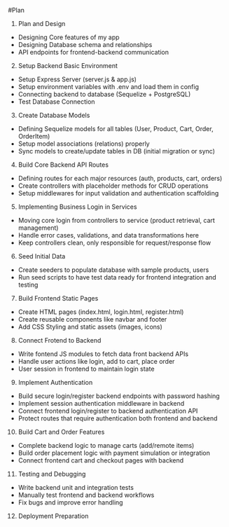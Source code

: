 #Plan

1. Plan and Design

- Designing Core features of my app
- Designing Database schema and relationships
- API endpoints for frontend-backend communication

2. Setup Backend Basic Environment

- Setup Express Server (server.js & app.js)
- Setup environment variables with .env and load them in config
- Connecting backend to database (Sequelize + PostgreSQL)
- Test Database Connection

3. Create Database Models

- Defining Sequelize models for all tables (User, Product, Cart, Order, OrderItem)
- Setup model associations (relations) properly
- Sync models to create/update tables in DB (initial migration or sync)

4. Build Core Backend API Routes

- Defining routes for each major resources (auth, products, cart, orders)
- Create controllers with placeholder methods for CRUD operations
- Setup middlewares for input validation and authentication scaffolding

5. Implementing Business Login in Services

- Moving core login from controllers to service (product retrieval, cart management)
- Handle error cases, validations, and data transformations here
- Keep controllers clean, only responsible for request/response flow

6. Seed Initial Data

- Create seeders to populate database with sample products, users
- Run seed scripts to have test data ready for frontend integration and testing

7. Build Frontend Static Pages

- Create HTML pages (index.html, login.html, register.html)
- Create reusable components like navbar and footer
- Add CSS Styling and static assets (images, icons)

8. Connect Frotend to Backend

- Write fontend JS modules to fetch data front backend APIs
- Handle user actions like login, add to cart, place order
- User session in frontend to maintain login state

9. Implement Authentication

- Build secure login/register backend endpoints with password hashing
- Implement session authentication middleware in backend
- Connect frontend login/register to backend authentication API
- Protect routes that require authentication both frontend and backend

10. Build Cart and Order Features

- Complete backend logic to manage carts (add/remote items)
- Build order placement logic with payment simulation or integration
- Connect frontend cart and checkout pages with backend

11. Testing and Debugging

- Write backend unit and integration tests
- Manually test frontend and backend workflows
- Fix bugs and improve error handling

12. Deployment Preparation
